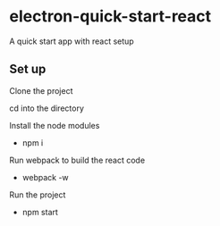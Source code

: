 # electron-quick-start-react
A quick start app with react setup

## Set up
Clone the project

cd into the directory

Install the node modules

* npm i

Run webpack to build the react code

* webpack -w

Run the project

* npm start
